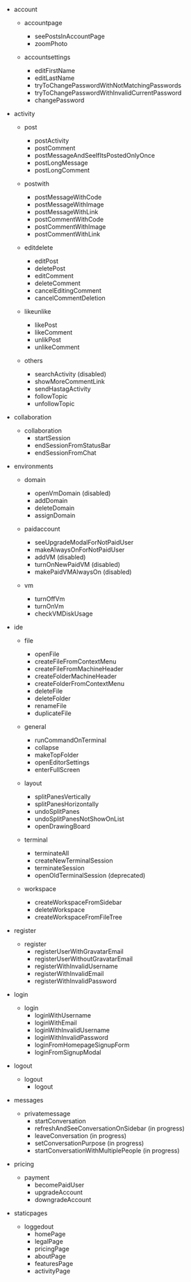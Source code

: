 - account

  - accountpage
    - seePostsInAccountPage
    - zoomPhoto

  - accountsettings
    - editFirstName
    - editLastName
    - tryToChangePasswordWithNotMatchingPasswords
    - tryToChangePasswordWithInvalidCurrentPassword
    - changePassword


- activity

  - post
    - postActivity
    - postComment
    - postMessageAndSeeIfItsPostedOnlyOnce
    - postLongMessage
    - postLongComment

  - postwith
    - postMessageWithCode
    - postMessageWithImage
    - postMessageWithLink
    - postCommentWithCode
    - postCommentWithImage
    - postCommentWithLink

  - editdelete
    - editPost
    - deletePost
    - editComment
    - deleteComment
    - cancelEditingComment
    - cancelCommentDeletion

  - likeunlike
    - likePost
    - likeComment
    - unlikPost
    - unlikeComment

  - others
    - searchActivity (disabled)
    - showMoreCommentLink
    - sendHastagActivity
    - followTopic
    - unfollowTopic


- collaboration
  - collaboration
    - startSession
    - endSessionFromStatusBar
    - endSessionFromChat



- environments
  - domain
    - openVmDomain (disabled)
    - addDomain
    - deleteDomain
    - assignDomain

  - paidaccount
    - seeUpgradeModalForNotPaidUser
    - makeAlwaysOnForNotPaidUser
    - addVM (disabled)
    - turnOnNewPaidVM (disabled)
    - makePaidVMAlwaysOn (disabled)

  - vm
    - turnOffVm
    - turnOnVm
    - checkVMDiskUsage


- ide
  - file
    - openFile
    - createFileFromContextMenu
    - createFileFromMachineHeader
    - createFolderMachineHeader
    - createFolderFromContextMenu
    - deleteFile
    - deleteFolder
    - renameFile
    - duplicateFile

  - general
    - runCommandOnTerminal
    - collapse
    - makeTopFolder
    - openEditorSettings
    - enterFullScreen

  - layout
    - splitPanesVertically
    - splitPanesHorizontally
    - undoSplitPanes
    - undoSplitPanesNotShowOnList
    - openDrawingBoard

  - terminal
    - terminateAll
    - createNewTerminalSession
    - terminateSession
    - openOldTerminalSession (deprecated)

  - workspace
    - createWorkspaceFromSidebar
    - deleteWorkspace
    - createWorkspaceFromFileTree


- register
  - register
    - registerUserWithGravatarEmail
    - registerUserWithoutGravatarEmail
    - registerWithInvalidUsername
    - registerWithInvalidEmail
    - registerWithInvalidPassword


- login
  - login
    - loginWithUsername
    - loginWithEmail
    - loginWithInvalidUsername
    - loginWithInvalidPassword
    - loginFromHomepageSignupForm
    - loginFromSignupModal


- logout
  - logout
    - logout


- messages
  - privatemessage
    - startConversation
    - refreshAndSeeConversationOnSidebar (in progress)
    - leaveConversation (in progress)
    - setConversationPurpose (in progress)
    - startConversationWithMultiplePeople (in progress)


- pricing
  - payment
    - becomePaidUser
    - upgradeAccount
    - downgradeAccount


- staticpages
  - loggedout
    - homePage
    - legalPage
    - pricingPage
    - aboutPage
    - featuresPage
    - activityPage
